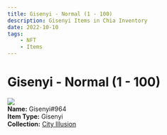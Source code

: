 ```yaml
---
title: Gisenyi - Normal (1 - 100)
description: Gisenyi Items in Chia Inventory
date: 2022-10-10
tags:
    - NFT
    - Items
---
```


# Gisenyi - Normal (1 - 100)
<div class="item_thumbnail">
<img loading="lazy" src="https://gofvhh4upoe6tf6wspthmtst3bcnfva3evhji2mabkvqmprm.arweave.net/M4tTn5R7iemX1p_Pmdk5T2ETS1BslT-pR_pgAqrBj4s"><br/>
<div><strong>Name:</strong> Gisenyi#964</div>
<div><strong>Item Type:</strong> Gisenyi</div>
<div><strong>Collection:</strong> <a href="https://www.spacescan.io/xch/nft/collection/col1lend2dcn558km4wcwta4xnkfv3xpcmlp9kyt0m909emvfxechlyqdl5ndg">City Illusion</a></div>
</div>

